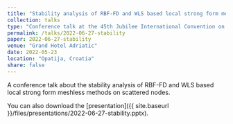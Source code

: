 ```yaml
---
title: "Stability analysis of RBF-FD and WLS based local strong form meshless methods on scattered nodes"
collection: talks
type: "Conference talk at the 45th Jubilee International Convention on Information, Communication and Electronic Technology (MIPRO)"
permalink: /talks/2022-06-27-stability
paper: 2022-06-27-stability
venue: "Grand Hotel Adriatic"
date: 2022-05-23
location: "Opatija, Croatia"
share: false
---
```


A conference talk about the stability analysis of RBF-FD and WLS based local strong form meshless methods on scattered nodes.

You can also download the [presentation]({{ site.baseurl }}/files/presentations/2022-06-27-stability.pptx).
